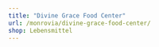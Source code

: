 ```yaml
---
title: "Divine Grace Food Center"
url: /monrovia/divine-grace-food-center/
shop: Lebensmittel
---
```

